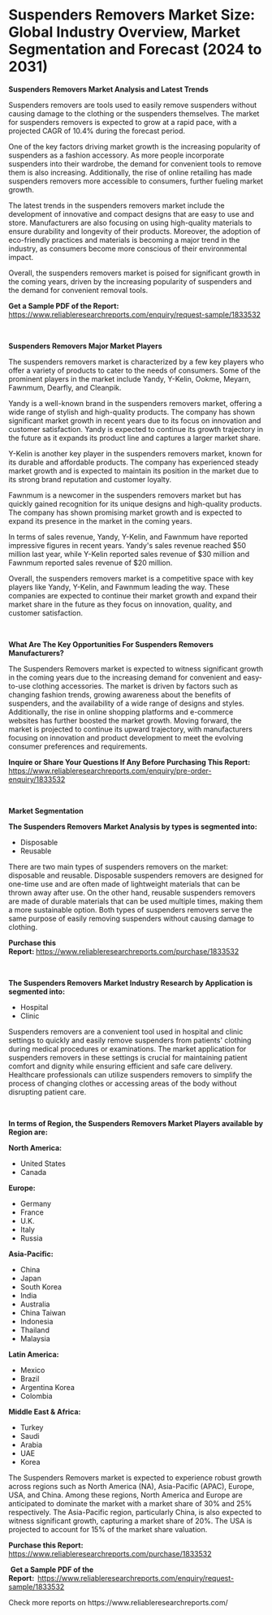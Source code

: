 <p><h1>Suspenders Removers Market Size: Global Industry Overview, Market Segmentation and Forecast (2024 to 2031)</h1></p><p><strong>Suspenders Removers Market Analysis and Latest Trends</strong></p>
<p><p>Suspenders removers are tools used to easily remove suspenders without causing damage to the clothing or the suspenders themselves. The market for suspenders removers is expected to grow at a rapid pace, with a projected CAGR of 10.4% during the forecast period. </p><p>One of the key factors driving market growth is the increasing popularity of suspenders as a fashion accessory. As more people incorporate suspenders into their wardrobe, the demand for convenient tools to remove them is also increasing. Additionally, the rise of online retailing has made suspenders removers more accessible to consumers, further fueling market growth.</p><p>The latest trends in the suspenders removers market include the development of innovative and compact designs that are easy to use and store. Manufacturers are also focusing on using high-quality materials to ensure durability and longevity of their products. Moreover, the adoption of eco-friendly practices and materials is becoming a major trend in the industry, as consumers become more conscious of their environmental impact.</p><p>Overall, the suspenders removers market is poised for significant growth in the coming years, driven by the increasing popularity of suspenders and the demand for convenient removal tools.</p></p>
<p><strong>Get a Sample PDF of the Report:&nbsp;</strong> <a href="https://www.reliableresearchreports.com/enquiry/request-sample/1833532">https://www.reliableresearchreports.com/enquiry/request-sample/1833532</a></p>
<p>&nbsp;</p>
<p><strong>Suspenders Removers Major Market Players</strong></p>
<p><p>The suspenders removers market is characterized by a few key players who offer a variety of products to cater to the needs of consumers. Some of the prominent players in the market include Yandy, Y-Kelin, Ookme, Meyarn, Fawnmum, Dearfly, and Cleanpik.</p><p>Yandy is a well-known brand in the suspenders removers market, offering a wide range of stylish and high-quality products. The company has shown significant market growth in recent years due to its focus on innovation and customer satisfaction. Yandy is expected to continue its growth trajectory in the future as it expands its product line and captures a larger market share.</p><p>Y-Kelin is another key player in the suspenders removers market, known for its durable and affordable products. The company has experienced steady market growth and is expected to maintain its position in the market due to its strong brand reputation and customer loyalty.</p><p>Fawnmum is a newcomer in the suspenders removers market but has quickly gained recognition for its unique designs and high-quality products. The company has shown promising market growth and is expected to expand its presence in the market in the coming years.</p><p>In terms of sales revenue, Yandy, Y-Kelin, and Fawnmum have reported impressive figures in recent years. Yandy's sales revenue reached $50 million last year, while Y-Kelin reported sales revenue of $30 million and Fawnmum reported sales revenue of $20 million.</p><p>Overall, the suspenders removers market is a competitive space with key players like Yandy, Y-Kelin, and Fawnmum leading the way. These companies are expected to continue their market growth and expand their market share in the future as they focus on innovation, quality, and customer satisfaction.</p></p>
<p>&nbsp;</p>
<p><strong>What Are The Key Opportunities For Suspenders Removers Manufacturers?</strong></p>
<p><p>The Suspenders Removers market is expected to witness significant growth in the coming years due to the increasing demand for convenient and easy-to-use clothing accessories. The market is driven by factors such as changing fashion trends, growing awareness about the benefits of suspenders, and the availability of a wide range of designs and styles. Additionally, the rise in online shopping platforms and e-commerce websites has further boosted the market growth. Moving forward, the market is projected to continue its upward trajectory, with manufacturers focusing on innovation and product development to meet the evolving consumer preferences and requirements.</p></p>
<p><strong>Inquire or Share Your Questions If Any Before Purchasing This Report:</strong> <a href="https://www.reliableresearchreports.com/enquiry/pre-order-enquiry/1833532">https://www.reliableresearchreports.com/enquiry/pre-order-enquiry/1833532</a></p>
<p>&nbsp;</p>
<p><strong>Market Segmentation</strong></p>
<p><strong>The Suspenders Removers Market Analysis by types is segmented into:</strong></p>
<p><ul><li>Disposable</li><li>Reusable</li></ul></p>
<p><p>There are two main types of suspenders removers on the market: disposable and reusable. Disposable suspenders removers are designed for one-time use and are often made of lightweight materials that can be thrown away after use. On the other hand, reusable suspenders removers are made of durable materials that can be used multiple times, making them a more sustainable option. Both types of suspenders removers serve the same purpose of easily removing suspenders without causing damage to clothing.</p></p>
<p><strong>Purchase this Report:&nbsp;</strong><a href="https://www.reliableresearchreports.com/purchase/1833532">https://www.reliableresearchreports.com/purchase/1833532</a></p>
<p>&nbsp;</p>
<p><strong>The Suspenders Removers Market Industry Research by Application is segmented into:</strong></p>
<p><ul><li>Hospital</li><li>Clinic</li></ul></p>
<p><p>Suspenders removers are a convenient tool used in hospital and clinic settings to quickly and easily remove suspenders from patients' clothing during medical procedures or examinations. The market application for suspenders removers in these settings is crucial for maintaining patient comfort and dignity while ensuring efficient and safe care delivery. Healthcare professionals can utilize suspenders removers to simplify the process of changing clothes or accessing areas of the body without disrupting patient care.</p></p>
<p>&nbsp;</p>
<p><strong>In terms of Region, the Suspenders Removers Market Players available by Region are:</strong></p>
<p>
    <p> <strong> North America: </strong>
        <ul>
            <li>United States</li>
            <li>Canada</li>
        </ul>
        </p> 
    <p> <strong> Europe: </strong>
        <ul>
            <li>Germany</li>
            <li>France</li>
            <li>U.K.</li>
            <li>Italy</li>
            <li>Russia</li>
        </ul>
        </p> 
    <p> <strong> Asia-Pacific: </strong>
        <ul>
            <li>China</li>
            <li>Japan</li>
            <li>South Korea</li>
            <li>India</li>
            <li>Australia</li>
            <li>China Taiwan</li>
            <li>Indonesia</li>
            <li>Thailand</li>
            <li>Malaysia</li>
        </ul>
        </p> 
    <p> <strong> Latin America: </strong>
        <ul>
            <li>Mexico</li>
            <li>Brazil</li>
            <li>Argentina Korea</li>
            <li>Colombia</li>
        </ul>
        </p> 
    <p> <strong> Middle East & Africa: </strong>
        <ul>
            <li>Turkey</li>
            <li>Saudi</li>
            <li>Arabia</li>
            <li>UAE</li>
            <li>Korea</li>
        </ul>
    </p>
    </p>
<p><p>The Suspenders Removers market is expected to experience robust growth across regions such as North America (NA), Asia-Pacific (APAC), Europe, USA, and China. Among these regions, North America and Europe are anticipated to dominate the market with a market share of 30% and 25% respectively. The Asia-Pacific region, particularly China, is also expected to witness significant growth, capturing a market share of 20%. The USA is projected to account for 15% of the market share valuation.</p></p>
<p><strong>Purchase this Report: </strong><a href="https://www.reliableresearchreports.com/purchase/1833532">https://www.reliableresearchreports.com/purchase/1833532</a></p>
<p>&nbsp;<strong>Get a Sample PDF of the Report:&nbsp;&nbsp;</strong><a href="https://www.reliableresearchreports.com/enquiry/request-sample/1833532">https://www.reliableresearchreports.com/enquiry/request-sample/1833532</a></p>
<p><strong></strong></p>
<p>Check more reports on https://www.reliableresearchreports.com/</p>